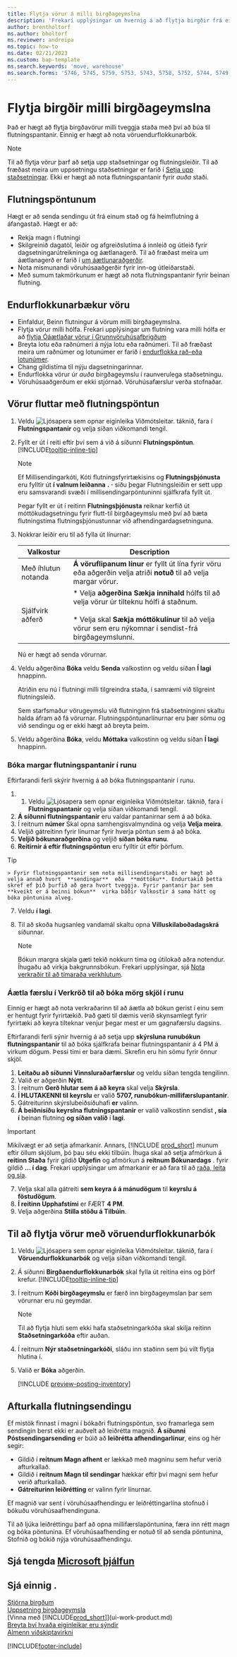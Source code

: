 ```yaml
---
title: Flytja vörur á milli birgðageymslna
description: 'Frekari upplýsingar um hvernig á að flytja birgðir frá einum stað eða vöruhúsi til annars, annað hvort með endurflokkunarbók eða flutningspöntunum.'
author: brentholtorf
ms.author: bholtorf
ms.reviewer: andreipa
ms.topic: how-to
ms.date: 02/21/2023
ms.custom: bap-template
ms.search.keywords: 'move, warehouse'
ms.search.forms: '5746, 5745, 5759, 5753, 5743, 5758, 5752, 5744, 5749, 5740, 5741, 5742, 5757, 5748, 5747, 9285, 5756, 5755'
---
```

# <a name="transfer-inventory-between-locations"></a><a name="transfer-inventory-between-locations"></a>Flytja birgðir milli birgðageymslna

Það er hægt að flytja birgðavörur milli tveggja staða með því að búa til flutningspantanir. Einnig er hægt að nota vöruendurflokkunarbók.

> [!NOTE]
> Til að flytja vörur þarf að setja upp staðsetningar og flutningsleiðir. Til að fræðast meira um uppsetningu staðsetningar er farið í  [Setja upp staðsetningar](inventory-how-setup-locations.md). Ekki er hægt að nota flutningspantanir fyrir  *auða*  staði.

## <a name="transfer-orders"></a><a name="transfer-orders"></a>Flutningspöntunum

Hægt er að senda sendingu út frá einum stað og fá heimflutning á áfangastað. Hægt er að:

* Rekja magn í flutningi
* Skilgreinið dagatöl, leiðir og afgreiðslutíma á innleið og útleið fyrir dagsetningarútreikninga og áætlanagerð. Til að fræðast meira um áætlanagerð er farið í  [um áætlunaraðgerðir](production-about-planning-functionality.md).
* Nota mismunandi vöruhúsaaðgerðir fyrir inn-og útleiðarstaði.
* Með sumum takmörkunum er hægt að nota flutningspantanir fyrir beinan flutning.

## <a name="item-reclassification-journals"></a><a name="item-reclassification-journals"></a>Endurflokkunarbækur vöru

* Einfaldur, Beinn flutningur á vörum milli birgðageymslna.
* Flytja vörur milli hólfa. Frekari upplýsingar um flutning vara milli hólfa er að  [flytja Óáætlaðar vörur í Grunnvöruhúsafbrigðum](warehouse-how-to-move-items-ad-hoc-in-basic-warehousing.md)
* Breyta lotu eða raðnúmeri á nýja lotu eða raðnúmeri. Til að fræðast meira um raðnúmer og lotunúmer er farið í  [endurflokka rað-eða lotunúmer](inventory-how-work-item-tracking.md#to-reclassify-serial-or-lot-numbers).
* Chang gildistíma til nýju dagsetningarinnar.
* Endurflokka vörur úr  *auða*  birgðageymslu í raunverulega staðsetningu.
* Vöruhúsaaðgerðum er ekki stjórnað. Vöruhúsafærslur verða stofnaðar.

## <a name="to-transfer-items-with-a-transfer-order"></a><a name="to-transfer-items-with-a-transfer-order"></a>Vörur fluttar með flutningspöntun

1. Veldu ![Ljósapera sem opnar eiginleika Viðmótsleitar.](media/ui-search/search_small.png "Segðu mér hvað þú vilt gera") táknið, fara í **Flutningspantanir** og velja síðan viðkomandi tengil.
2. Fyllt er út í reiti eftir því sem á við á síðunni **Flutningspöntun**. [!INCLUDE[tooltip-inline-tip](includes/tooltip-inline-tip_md.md)]

    > [!NOTE]  
    >   Ef Millisendingarkóti, Kóti flutningsfyrirtækisins og  **Flutningsþjónusta** eru fylltir út  **í valnum leiðanna** **.**  **·**  síðu þegar Flutningsleiðin er sett upp eru samsvarandi svæði í millisendingarpöntuninni sjálfkrafa fyllt út.

    Þegar fyllt er út í reitinn **Flutningsþjónusta** reiknar kerfið út móttökudagsetningu fyrir flutt-til birgðageymslu með því að bæta flutningstíma flutningsþjónustunnar við afhendingardagsetninguna.

3. Nokkrar leiðir eru til að fylla út línurnar:

    |Valkostur  |Description  |
    |---------|---------|
    |Með íhlutun notanda     |  **Á vöruflipanum línur**  er fyllt út lína fyrir vöru eða aðgerðin velja atriði  **notuð**  til að velja margar vörur.        |
    |Sjálfvirk aðferð     | * Velja  **aðgerðina Sækja innihald**  hólfs til að velja vörur úr tilteknu hólfi á staðnum.<br><br>* Velja skal  **Sækja móttökulínur**  til að velja vörur sem eru nýkomnar í sendist-frá birgðageymslunni.        |

    Nú er hægt að senda vörurnar.
4. Veldu aðgerðina **Bóka** veldu **Senda** valkostinn og veldu síðan **Í lagi** hnappinn.

    Atriðin eru nú í flutningi milli tilgreindra staða, í samræmi við tilgreint flutningsleið.

    Sem starfsmaður vörugeymslu við flutninginn frá staðsetninginni skaltu halda áfram að fá vörurnar. Flutningspöntunarlínurnar eru þær sömu og við sendingu og er ekki hægt að breyta þeim.
5. Veldu aðgerðina **Bóka**, veldu **Móttaka** valkostinn og veldu síðan **Í lagi** hnappinn.

### <a name="post-multiple-transfer-orders-in-a-batch"></a><a name="post-multiple-transfer-orders-in-a-batch"></a>Bóka margar flutningspantanir í runu

Eftirfarandi ferli skýrir hvernig á að bóka flutningspantanir í runu.

1. 1. Veldu ![Ljósapera sem opnar eiginleika Viðmótsleitar.](media/ui-search/search_small.png "Segðu mér hvað þú vilt gera") táknið, fara í **Flutningspantanir** og velja síðan viðkomandi tengil.  
2.  **Á síðunni flutningspantanir**  eru valdar pantanirnar sem á að bóka.
3. Í reitnum **númer** Skal opna samhengisvalmyndina og velja  **Velja meira**.
4. Veljið gátreitinn fyrir línurnar fyrir hverja pöntun sem á að bóka.
5.  **Veljið bókunaraðgerðina**  og veljið  **síðan bóka runu**.
6.  **Reitirnir á eftir flutningspöntun**  eru fylltir út eftir þörfum.

   > [!TIP]
    > Fyrir flutningspantanir sem nota millisendingarstaði er hægt að velja annað hvort  **sendingar**  eða  **móttöku**. Endurtakið þetta skref ef þið þurfið að gera hvort tveggja. Fyrir pantanir þar sem  **kveikt er á beinni bókun**  virka báðir Valkostir á sama hátt og bóka pöntunina alveg.

7. Veldu  **í lagi**.
8. Til að skoða hugsanleg vandamál skaltu opna  **Villuskilaboðadagskrá**  síðunnar.

    > [!NOTE]
    > Bókun margra skjala gæti tekið nokkurn tíma og útilokað aðra notendur. Íhugaðu að virkja bakgrunnsbókun. Frekari upplýsingar, sjá [Nota verkraðir til að tímaraða verkhlutum](/dynamics365/business-central/admin-job-queues-schedule-tasks).

### <a name="schedule-a-job-queue-entry-to-post-multiple-documents-in-a-batch"></a><a name="schedule-a-job-queue-entry-to-post-multiple-documents-in-a-batch"></a>Áætla færslu í Verkröð til að bóka mörg skjöl í runu

Einnig er hægt að nota verkraðarinn til að áætla að bókun gerist í einu sem er hentugt fyrir fyrirtækið. Það gæti til dæmis verið skynsamlegt fyrir fyrirtæki að keyra tilteknar venjur þegar mest er um gagnafærslu dagsins.

Eftirfarandi ferli sýnir hvernig á að setja upp  **skýrsluna runubókun flutningspantanir**  til að bóka sjálfkrafa beinar flutningspantanir á 4 PM á virkum dögum. Þessi tími er bara dæmi. Skrefin eru hin sömu fyrir önnur skjöl.  

1.  **Leitaðu að síðunni Vinnsluraðarfærslur**  og veldu síðan tengda tengilinn.  
2. Valið er aðgerðin **Nýtt**.  
3. Í reitnum **Gerð hlutar sem á að keyra** skal velja **Skýrsla**.  
4.  **Í HLUTAKENNI til keyrslu**  er valið  **5707, runubókun-millifærslupantanir**.
5. Gátreiturinn skýrslubeiðsíðuhafi  **er**  valinn.
6.  **Á beiðnisíðu keyrslna flutningspantanir**  er valið valkostinn sendist  **, sía í**  beinan flutning  **og síðan valið** í  **lagi**.

   > [!IMPORTANT]
   > Mikilvægt er að setja afmarkanir. Annars,  [!INCLUDE [prod_short](includes/prod_short.md)]  munum eftir öllum skjölum, þó þau séu ekki tilbúin. Íhuga skal að setja afmörkun á  **reitinn Staða**  fyrir gildið  **Útgefin** og afmörkun á  **reitnum Bókunardags**  . fyrir gildið  **... í dag**. Frekari upplýsingar um afmarkanir er að fara til að  [raða, leita og sía](/dynamics365/business-central/ui-enter-criteria-filters).

7. Velja skal alla gátreiti  **sem keyra á á mánudögum**  til  **keyrslu á föstudögum**.
8.  **Í reitinn Upphafstími**  er FÆRT  **4 PM**.
9. Velja aðgerðina **Stilla stöðu á Tilbúin**.

## <a name="to-transfer-items-with-the-item-reclassification-journal"></a><a name="to-transfer-items-with-the-item-reclassification-journal"></a>Til að flytja vörur með vöruendurflokkunarbók

1. Veldu ![Ljósapera sem opnar eiginleika Viðmótsleitar.](media/ui-search/search_small.png "Segðu mér hvað þú vilt gera") táknið, fara í **Vöruendurflokkunarbók** og velja síðan viðkomandi tengil.
2. Á síðunni **Birgðaendurflokkunarbók** skal fylla út reitina eins og þörf krefur. [!INCLUDE[tooltip-inline-tip](includes/tooltip-inline-tip_md.md)]
3. Í reitnum **Kóði birgðageymslu** er færð inn birgðageymslan þar sem vörurnar eru nú geymdar.

    > [!NOTE]  
    > Til að flytja hluti sem ekki hafa staðsetningarkóða skal skilja reitinn **Staðsetningarkóða** eftir auðan.
4. Í reitnum **Nýr staðsetningarkóði**, sláðu inn staðinn sem þú vilt flytja hlutina í.
5. Valið er **Bóka** aðgerðin.

    [!INCLUDE [preview-posting-inventory](includes/preview-posting-inventory.md)]

## <a name="undo-a-transfer-shipment"></a><a name="undo-a-transfer-shipment"></a>Afturkalla flutningsendingu

Ef mistök finnast í magni í bókaðri flutningspöntun, svo framarlega sem sendingin berst ekki er auðvelt að leiðrétta magnið.  **Á síðunni Póstsendingarsending**  er búið að  **leiðrétta afhendingarlínur**, eins og hér segir:

* Gildið í  **reitnum Magn afhent**  er lækkað með magninu sem hefur verið afturkallað.
* Gildið í  **reitnum Magn til sendingar**  hækkar eftir því magni sem hefur verið afturkallað.
*  **Gátreiturinn leiðrétting**  er valinn fyrir línurnar.

Ef magnið var sent í vöruhúsaafhendingu er leiðréttingarlína stofnuð í bókuðu vöruhúsaafhendinguna.

Til að ljúka leiðréttingu þarf að opna millifærslapöntunina, færa inn rétt magn og bóka pöntunina. Ef vöruhúsaafhending er notuð til að senda pöntunina, Stofnið og bókið nýja vöruhúsaafhendingu.

## <a name="see-related-microsoft-training"></a><a name="see-related-microsoft-training"></a>Sjá tengda [Microsoft þjálfun](/training/modules/transfer-items/)

## <a name="see-also"></a><a name="see-also"></a>Sjá einnig .

[Stjórna birgðum](inventory-manage-inventory.md)  
[Uppsetning birgðageymsla](inventory-how-setup-locations.md)  
[Vinna með [!INCLUDE[prod_short](includes/prod_short.md)]](ui-work-product.md)  
[Breyta því hvaða eiginleikar eru sýndir](ui-experiences.md)  
[Almenn viðskiptavirkni](ui-across-business-areas.md)

[!INCLUDE[footer-include](includes/footer-banner.md)]
